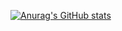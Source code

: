 [![Anurag's GitHub stats](https://github-readme-stats.vercel.app/api?username=akhouad&hide=prs,contribs,issues&theme=dracula&count_private=true&show_icons=true)](https://github.com/anuraghazra/github-readme-stats)
